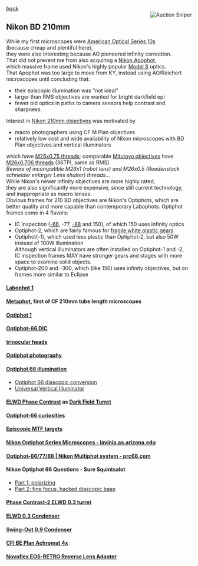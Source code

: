 *[back](../)*  
<a href="https://www.gixen.com/index.php" name="9e092736783d0da1dfd8413d57d10faf" target="_blank" >
<img align=right src="https://www.gixen.com/images/gixenlink.gif" border="0" alt="Auction Sniper" title="Auction Sniper">
</a>  
## Nikon BD 210mm  
While my first microscopes were [American Optical Series 10s](https://user.xmission.com/~psneeley/Personal/Microscope.htm)  
(because cheap and plentiful here),  
they were also interesting because AO pioneered infinity correction.  
That did not prevent me from also acquiring a [Nikon Apophot](https://www.microscopyu.com/museum/nikon-apophot-table-microscope),  
which massive frame used Nikon's highly popular [Model S](https://www.microscopyu.com/museum/model-s-microscope) optics.  
That Apophot was too large to move from KY,
instead using AO/Reichert microscopes until concluding that:  
* their episcopic illumination was "not ideal"  
* larger than RMS objectives are wanted for bright darkfield epi  
* fewer old optics in paths to camera sensors help contrast and sharpness.  

Interest in [Nikon 210mm objectives](https://krebsmicro.com/mplan.pdf) was motivated by  
- macro photographers using CF M Plan objectives
- relatively low cost and wide availability of Nikon microscopes with BD Plan objectives and vertical illuminators  

which have [M26x0.75 threads](https://www.coinimaging.com/nikon_bd5.html);
comparable [Mitutoyo objectives](https://www.closeuphotography.com/mitutoyo-10x-m-plan-apo) have [M26x0.706 threads](https://photomacrography.net/forum/viewtopic.php?f=25&t=12404) (36TPI, same as RMS).  
*Beware of incompatible M26x1 (robot lens) and M26x0.5 (Roedenstock schneider enlarger Lens shutter) threads...*   
While Nikon's newer infinity objectives are more highly rated,  
they are also significantly more expensive, since still current technology,  
and inappropriate as macro lenses.  
Obvious frames for 210 BD objectives are Nikon's Optiphots,
which are better quality and more capable than contemporary Labophots.
Optiphot frames come in 4 flavors:
* IC inspection ([-66](https://lavinia.as.arizona.edu/~mtuell/pdf/Nikon-Optiphot-66-Manual.pdf), -77, [-88](https://www.microscopyu.com/museum/optiphot-88-ic-inspection-microscope) and 150), of which 150 uses infinity optics  
* Optiphot-2, which are fairly famous for [fragile white plastic gears](https://www.microscopesolutions.com/product-page/nikon-labophot-2-optiphot-2-te200-300-fine-focus)  
* Optiphot(-1), which used less plastic than Optiphot-2, but also 50W instead of 100W illumination   
  Although vertical illuminators are often installed on Optiphot-1 and -2,  
  IC inspection frames MAY have stronger gears and stages with more space to examine solid objects.  
* Optiphot-200 and -300, which (like 150) uses infinity objectives, but on frames more similar to Eclipse  

#### [Labophot 1](Labophot/)  
#### [Metaphot](Metaphot/index.html), first of CF 210mm tube length microscopes  
#### [Optiphot 1](Optiphot/)  
#### [Optiphot-66 DIC](Optiphot66_DIC/)  
#### [trinocular heads](Trinoc/)  
#### [Optiphot photography](photo)  
#### [Optiphot 66 illumination](BaseIllum/index.html)
* [Optiphot 66 diascopic conversion](diascopic)   
* [Universal Vertical Illuminator](VertIllum/index.html)  

#### [ELWD Phase Contrast](PhaseContrast/index.html) as [Dark Field Turret](CondenserTurret)  
#### [Optiphot-66 curiosities](https://www.photomacrography.net/forum/viewtopic.php?f=25&t=43374)  
#### [Episcopic MTF targets](https://www.photomacrography.net/forum/viewtopic.php?f=8&t=44878)  
#### [Nikon Optiphot Series Microscopes - lavinia.as.arizona.edu](https://lavinia.as.arizona.edu/~mtuell/scopes/Optiphot.php)  
#### [Optiphot-66/77/88 | Nikon Multiphot system - prc68.com](https://www.prc68.com/I/Multiphot.html#Optiphot)  
#### Nikon Optiphot 66 Questions - Sure Squintsalot  
* [Part 1: polarizing](https://www.microbehunter.com/microscopy-forum/viewtopic.php?f=14&t=15495)  
* [Part 2: fine focus, hacked diascopic base](https://www.microbehunter.com/microscopy-forum/viewtopic.php?f=14&t=15566)  

#### [Phase Contrast-2 ELWD 0.3 turret](PhaseContrast/index.html)  
#### [ELWD 0.3 Condenser](ELWDcondenser/index.html)  
#### [Swing-Out 0.9 Condenser](SwingOut/index.html)  
#### [CFI BE Plan Achromat 4x](CFI4x/)  
#### [Novoflex EOS-RETRO Reverse Lens Adapter](../retro/) 
